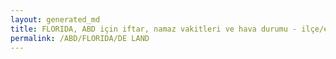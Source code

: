 ```yaml
---
layout: generated_md
title: FLORIDA, ABD için iftar, namaz vakitleri ve hava durumu - ilçe/eyalet seç
permalink: /ABD/FLORIDA/DE LAND
---
```


<script type="text/javascript">
  var country = ABD;
  var city = FLORIDA;
  var state = DE LAND;
  var lat = 72;
  var lon = 21;
</script>
